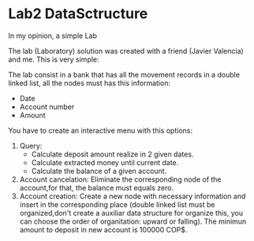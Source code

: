 # Lab2 DataSctructure
In my opinion, a simple Lab

The lab (Laboratory) solution was created with a friend (Javier Valencia) and me. This is very simple:

The lab consist in a bank that has all the movement records in a double linked list, all the nodes must has this information:

 + Date
 + Account number
 + Amount
 
You have to create an interactive menu with this options:

1. Query:
   * Calculate deposit amount realize in 2 given dates.
   * Calculate extracted money until current date.
   * Calculate the balance of a given account.
2.  Account cancelation: Eliminate the corresponding node of the account,for that, the balance must equals zero.
3.  Account creation: Create a new node with necessary information and insert in the corresponding place (double linked list must be      organized,don't create a auxiliar data structure for organize this, you can choose the order of organitation: upward or falling). The minimun amount to deposit in new account is 100000 COP$.
   
